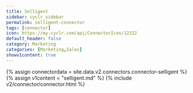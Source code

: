 ```yaml
---
title: Selligent
sidebar: cyclr_sidebar
permalink: selligent-connector
tags: [connector]
icon: https://my.cyclr.com/api/ConnectorIcon/12322
default_header: false
category: Marketing
categories: [Marketing,Sales]
showv1content: true
---
```

{% assign connectordata = site.data.v2.connectors.connector-selligent %}
{% assign v1content = "selligent.md" %}
{% include v2/connector/connector.html %}	